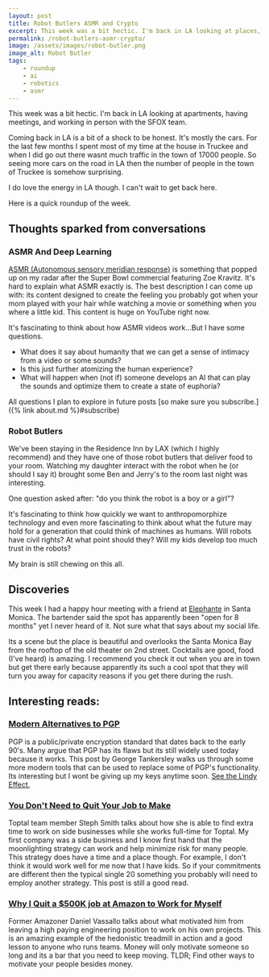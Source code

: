 ```yaml
---
layout: post
title: Robot Butlers ASMR and Crypto
excerpt: This week was a bit hectic. I'm back in LA looking at places, having some meetings, working in person with the SFOX team. Here is a quick roundup of the week.
permalink: /robot-butlers-asmr-crypto/
image: /assets/images/robot-butler.png
image_alt: Robot Butler
tags:
    - roundup
    - ai
    - robotics
    - asmr
---
```


This week was a bit hectic. I'm back in LA looking at apartments, having meetings, and working in person with the SFOX team.

Coming back in LA is a bit of a shock to be honest. It's mostly the cars. For the last few months I spent most of my time at the house in Truckee and when I did go out there wasnt much traffic in the town of 17000 people. So seeing more cars on the road in LA then the number of people in the town of Truckee is somehow surprising.

I do love the energy in LA though. I can't wait to get back here.

Here is a quick roundup of the week.

## Thoughts sparked from conversations
### ASMR And Deep Learning
[ASMR (Autonomous sensory meridian response)](https://en.wikipedia.org/wiki/Autonomous_sensory_meridian_response) is something that popped up on my radar after the Super Bowl commercial featuring Zoe Kravitz. It's hard to explain what ASMR exactly is. The best description I can come up with: its content designed to create the feeling you probably got when your mom played with your hair while watching a movie or something when you where a little kid. This content is huge on YouTube right now.

It's fascinating to think about how ASMR videos work...But I have some questions.

- What does it say about humanity that we can get a sense of intimacy from a video or some sounds?
- Is this just further atomizing the human experience?
- What will happen when (not if) someone develops an AI that can play the sounds and optimize them to create a state of euphoria?

All questions I plan to explore in future posts [so make sure you subscribe.]({% link about.md %}#subscribe)

### Robot Butlers
We've been staying in the Residence Inn by LAX (which I highly recommend) and they have one of those robot butlers that deliver food to your room. Watching my daughter interact with the robot when he (or should I say it) brought some Ben and Jerry's to the room last night was interesting. 

One question asked after: "do you think the robot is a boy or a girl"? 

It's fascinating to think how quickly we want to anthropomorphize technology and even more fascinating to think about what the future may hold for a generation that could think of machines as humans. Will robots have civil rights? At what point should they? Will my kids develop too much trust in the robots?

My brain is still chewing on this all.

## Discoveries
This week I had a happy hour meeting with a friend at [Elephante](https://www.elephantela.com/) in Santa Monica. The bartender said the spot has apparently been "open for 8 months" yet I never heard of it. Not sure what that says about my social life.

Its a scene but the place is beautiful and overlooks the Santa Monica Bay from the rooftop of the old theater on 2nd street. Cocktails are good, food (I've heard) is amazing. I recommend you check it out when you are in town but get there early because apparently its such a cool spot that they will turn you away for capacity reasons if you get there during the rush.

## Interesting reads:
### [Modern Alternatives to PGP](https://blog.gtank.cc/modern-alternatives-to-pgp/)
PGP is a public/private encryption standard that dates back to the early 90's. Many argue that PGP has its flaws but its still widely used today because it works. This post by George Tankersley walks us through some more modern tools that can be used to replace some of PGP's functionality. Its interesting but I wont be giving up my keys anytime soon. [See the Lindy Effect.](https://en.wikipedia.org/wiki/Lindy_effect)

### [You Don't Need to Quit Your Job to Make](https://blog.stephsmith.io/you-dont-need-to-quit-your-job-to-make/)
Toptal team member Steph Smith talks about how she is able to find extra time to work on side businesses while she works full-time for Toptal. My first company was a side business and I know first hand that the moonlighting strategy can work and help minimize risk for many people. This strategy does have a time and a place though. For example, I don't think it would work well for me now that I have kids. So if your commitments are different then the typical single 20 something you probably will need to employ another strategy. This post is still a good read.

### [Why I Quit a $500K job at Amazon to Work for Myself](https://danielvassallo.com/only-intrinsic-motivation-lasts/)
Former Amazoner Daniel Vassallo talks about what motivated him from leaving a high paying engineering position to work on his own projects. This is an amazing example of the hedonistic treadmill in action and a good lesson to anyone who runs teams. Money will only motivate someone so long and its a bar that you need to keep moving. TLDR; Find other ways to motivate your people besides money.
